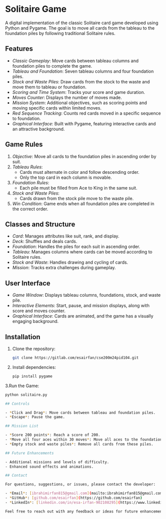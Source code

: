 # Solitaire Game

A digital implementation of the classic Solitaire card game developed using Python and Pygame. The goal is to move all cards from the tableau to the foundation piles by following traditional Solitaire rules.

## Features

- *Classic Gameplay*: Move cards between tableau columns and foundation piles to complete the game.
- *Tableau and Foundation*: Seven tableau columns and four foundation piles.
- *Stock and Waste Piles*: Draw cards from the stock to the waste and move them to tableau or foundation.
- *Scoring and Time System*: Tracks your score and game duration.
- *Moves Counter*: Displays the number of moves made.
- *Mission System*: Additional objectives, such as scoring points and moving specific cards within limited moves.
- *Red Sequence Tracking*: Counts red cards moved in a specific sequence to foundation.
- *Graphical Interface*: Built with Pygame, featuring interactive cards and an attractive background.

## Game Rules

1. *Objective*: Move all cards to the foundation piles in ascending order by suit.
2. *Tableau Rules*:
   - Cards must alternate in color and follow descending order.
   - Only the top card in each column is movable.
3. *Foundation Rules*:
   - Each pile must be filled from Ace to King in the same suit.
4. *Stock and Waste Piles*:
   - Cards drawn from the stock pile move to the waste pile.
5. *Win Condition*: Game ends when all foundation piles are completed in the correct order.

## Classes and Structure

- *Card*: Manages attributes like suit, rank, and display.
- *Deck*: Shuffles and deals cards.
- *Foundation*: Handles the piles for each suit in ascending order.
- *Tableau*: Manages columns where cards can be moved according to Solitaire rules.
- *Stock and Waste*: Handles drawing and cycling of cards.
- *Mission*: Tracks extra challenges during gameplay.

## User Interface

- *Game Window*: Displays tableau columns, foundations, stock, and waste pile.
- *Interactive Elements*: Start, pause, and mission displays, along with score and moves counter.
- *Graphical Interface*: Cards are animated, and the game has a visually engaging background.
## Installation

1. Clone the repository:
   ```bash
   git clone https://gitlab.com/esairfan/cse200m24pid104.git
   
2. Install dependencies:
   ```bash
   pip install pygame

3.Run the Game: 
   ```bash
   python solitaire.py
   
## Controls

- *Click and Drag*: Move cards between tableau and foundation piles.
- *Escape*: Pause the game.

## Mission List

- *Score 200 points*: Reach a score of 200.
- *Move all four aces within 30 moves*: Move all aces to the foundation early.
- *Empty stock and waste piles*: Remove all cards from these piles.

## Future Enhancements

- Additional missions and levels of difficulty.
- Enhanced sound effects and animations.

## Contact

For questions, suggestions, or issues, please contact the developer:

- *Email*: [ibrahimirfan815@gmail.com](mailto:ibrahimirfan815@gmail.com)
- *GitHub*: [github.com/esairfan](https://github.com/esairfan)
- *LinkedIn*: [linkedin.com/in/esa-irfan-902108295](https://www.linkedin.com/in/esa-irfan-902108295)

Feel free to reach out with any feedback or ideas for future enhancements!


